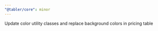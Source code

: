 ```yaml
---
"@tabler/core": minor
---
```


Update color utility classes and replace background colors in pricing table
